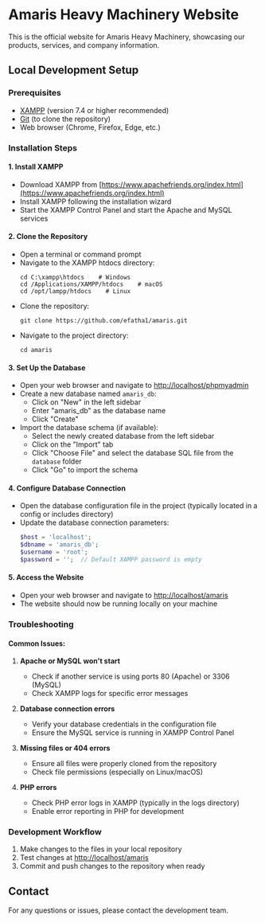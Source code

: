 # Amaris Heavy Machinery Website

This is the official website for Amaris Heavy Machinery, showcasing our products, services, and company information.

## Local Development Setup

### Prerequisites
- [XAMPP](https://www.apachefriends.org/index.html) (version 7.4 or higher recommended)
- [Git](https://git-scm.com/downloads) (to clone the repository)
- Web browser (Chrome, Firefox, Edge, etc.)

### Installation Steps

#### 1. Install XAMPP
- Download XAMPP from [https://www.apachefriends.org/index.html](https://www.apachefriends.org/index.html)
- Install XAMPP following the installation wizard
- Start the XAMPP Control Panel and start the Apache and MySQL services

#### 2. Clone the Repository
- Open a terminal or command prompt
- Navigate to the XAMPP htdocs directory:
  ```
  cd C:\xampp\htdocs    # Windows
  cd /Applications/XAMPP/htdocs    # macOS
  cd /opt/lampp/htdocs    # Linux
  ```
- Clone the repository:
  ```
  git clone https://github.com/efatha1/amaris.git
  ```
- Navigate to the project directory:
  ```
  cd amaris
  ```

#### 3. Set Up the Database
- Open your web browser and navigate to [http://localhost/phpmyadmin](http://localhost/phpmyadmin)
- Create a new database named `amaris_db`:
  - Click on "New" in the left sidebar
  - Enter "amaris_db" as the database name
  - Click "Create"
- Import the database schema (if available):
  - Select the newly created database from the left sidebar
  - Click on the "Import" tab
  - Click "Choose File" and select the database SQL file from the `database` folder
  - Click "Go" to import the schema

#### 4. Configure Database Connection
- Open the database configuration file in the project (typically located in a config or includes directory)
- Update the database connection parameters:
  ```php
  $host = 'localhost';
  $dbname = 'amaris_db';
  $username = 'root';
  $password = '';  // Default XAMPP password is empty
  ```

#### 5. Access the Website
- Open your web browser and navigate to [http://localhost/amaris](http://localhost/amaris)
- The website should now be running locally on your machine

### Troubleshooting

#### Common Issues:
1. **Apache or MySQL won't start**
   - Check if another service is using ports 80 (Apache) or 3306 (MySQL)
   - Check XAMPP logs for specific error messages

2. **Database connection errors**
   - Verify your database credentials in the configuration file
   - Ensure the MySQL service is running in XAMPP Control Panel

3. **Missing files or 404 errors**
   - Ensure all files were properly cloned from the repository
   - Check file permissions (especially on Linux/macOS)

4. **PHP errors**
   - Check PHP error logs in XAMPP (typically in the logs directory)
   - Enable error reporting in PHP for development

### Development Workflow
1. Make changes to the files in your local repository
2. Test changes at [http://localhost/amaris](http://localhost/amaris)
3. Commit and push changes to the repository when ready

## Contact
For any questions or issues, please contact the development team.